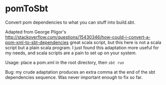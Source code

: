 # pomToSbt
Convert pom dependencies to what you can stuff into build.sbt.

Adapted from George Pligor's http://stackoverflow.com/questions/15430346/how-could-i-convert-a-pom-xml-to-sbt-dependencies great scala script, but this here is not a scala script but a plain scala program. I just found this adaptation more useful for my needs, and scala scripts are a pain to set up on your system.

Usage: place a pom.xml in the root directory, then `sbt run`

Bug: my crude adaptation produces an extra comma at the end of the sbt dependencies sequence. Was never important enough to fix so far.

